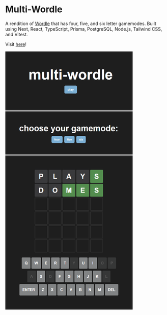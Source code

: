 # Multi-Wordle

A rendition of [Wordle](https://www.nytimes.com/games/wordle/index.html) that has four, five, and six letter gamemodes. Built using Next, React, TypeScript, Prisma, PostgreSQL, Node.js, Tailwind CSS, and Vitest.

Visit <a href="https://multi-wordle.vercel.app/" target="_blank">here</a>!

<img src="assets/menu.png" width="400" >
<img src="assets/gamemode.png" width="400" >
<img src="assets/gameplay.png" width="400" >